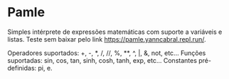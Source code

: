 # Pamle
Simples intérprete de expressões matemáticas com suporte a variáveis e listas. Teste sem baixar pelo link https://pamle.yanncabral.repl.run/.

Operadores suportados: +, -, *, /, //, %, **, ^, |, &, not, etc...
Funções suportadas: sin, cos, tan, sinh, cosh, tanh, exp, etc...
Constantes pré-definidas: pi, e.
